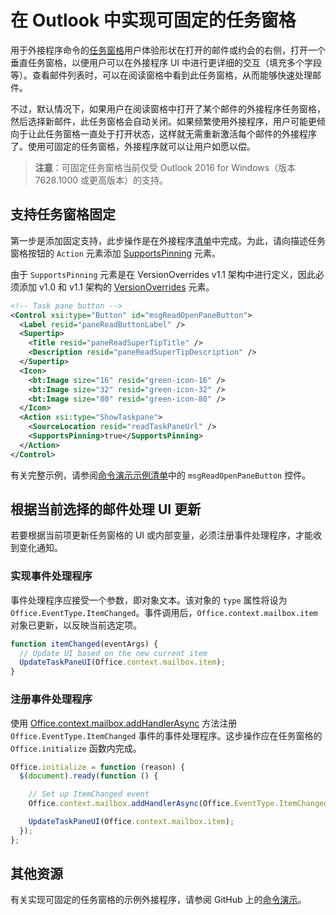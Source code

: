 # <a name="implement-a-pinnable-taskpane-in-outlook"></a>在 Outlook 中实现可固定的任务窗格

用于外接程序命令的[任务窗格](../add-in-commands-for-outlook.md#launching-a-task-pane)用户体验形状在打开的邮件或约会的右侧，打开一个垂直任务窗格，以便用户可以在外接程序 UI 中进行更详细的交互（填充多个字段等）。查看邮件列表时，可以在阅读窗格中看到此任务窗格，从而能够快速处理邮件。

不过，默认情况下，如果用户在阅读窗格中打开了某个邮件的外接程序任务窗格，然后选择新邮件，此任务窗格会自动关闭。如果频繁使用外接程序，用户可能更倾向于让此任务窗格一直处于打开状态，这样就无需重新激活每个邮件的外接程序了。使用可固定的任务窗格，外接程序就可以让用户如愿以偿。

> **注意**：可固定任务窗格当前仅受 Outlook 2016 for Windows（版本 7628.1000 或更高版本）的支持。

## <a name="support-taskpane-pinning"></a>支持任务窗格固定

第一步是添加固定支持，此步操作是在外接程序[清单](./manifests.md)中完成。为此，请向描述任务窗格按钮的 `Action` 元素添加 [ SupportsPinning](../../../reference/manifest/action.md#supportspinning) 元素。

由于 `SupportsPinning` 元素是在 VersionOverrides v1.1 架构中进行定义，因此必须添加 v1.0 和 v1.1 架构的 [VersionOverrides](../../../reference/manifest/versionoverrides.md) 元素。

```xml
<!-- Task pane button -->
<Control xsi:type="Button" id="msgReadOpenPaneButton">
  <Label resid="paneReadButtonLabel" />
  <Supertip>
    <Title resid="paneReadSuperTipTitle" />
    <Description resid="paneReadSuperTipDescription" />
  </Supertip>
  <Icon>
    <bt:Image size="16" resid="green-icon-16" />
    <bt:Image size="32" resid="green-icon-32" />
    <bt:Image size="80" resid="green-icon-80" />
  </Icon>
  <Action xsi:type="ShowTaskpane">
    <SourceLocation resid="readTaskPaneUrl" />
    <SupportsPinning>true</SupportsPinning>
  </Action>
</Control>
```

有关完整示例，请参阅[命令演示示例清单](https://github.com/jasonjoh/command-demo/blob/master/command-demo-manifest.xml)中的 `msgReadOpenPaneButton` 控件。

## <a name="handling-ui-updates-based-on-currently-selected-message"></a>根据当前选择的邮件处理 UI 更新

若要根据当前项更新任务窗格的 UI 或内部变量，必须注册事件处理程序，才能收到变化通知。

### <a name="implement-the-event-handler"></a>实现事件处理程序

事件处理程序应接受一个参数，即对象文本。该对象的 `type` 属性将设为 `Office.EventType.ItemChanged`。事件调用后，`Office.context.mailbox.item` 对象已更新，以反映当前选定项。

```js
function itemChanged(eventArgs) {
  // Update UI based on the new current item
  UpdateTaskPaneUI(Office.context.mailbox.item);
}
```

### <a name="register-the-event-handler"></a>注册事件处理程序

使用 [Office.context.mailbox.addHandlerAsync](https://dev.outlook.com/reference/add-ins/1.5/Office.context.mailbox.html#addHandlerAsync) 方法注册 `Office.EventType.ItemChanged` 事件的事件处理程序。这步操作应在任务窗格的 `Office.initialize` 函数内完成。

```js
Office.initialize = function (reason) {
  $(document).ready(function () {

    // Set up ItemChanged event
    Office.context.mailbox.addHandlerAsync(Office.EventType.ItemChanged, itemChanged);

    UpdateTaskPaneUI(Office.context.mailbox.item);
  });
};
```

## <a name="additional-resources"></a>其他资源

有关实现可固定的任务窗格的示例外接程序，请参阅 GitHub 上的[命令演示](https://github.com/jasonjoh/command-demo)。